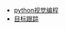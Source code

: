 

+ [python视觉编程](http://yongyuan.name/pcvwithpython/chapter1.html)  
+ [目标跟踪](https://github.com/thautwarm/Recognition/tree/master/PedestrianRecognition)  
